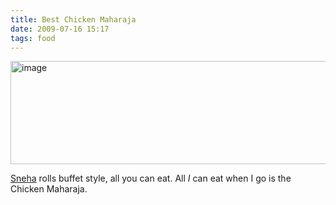 ```yaml
---
title: Best Chicken Maharaja
date: 2009-07-16 15:17
tags: food
---
```

<img alt="image" height="165" src="/images/chicken_maharaja.jpg" width="512" />
<br/>

[Sneha][1] rolls buffet style, all you can eat. All *I* can eat when I go is the Chicken Maharaja.

 [1]: http://www.grandindianbuffet.com/